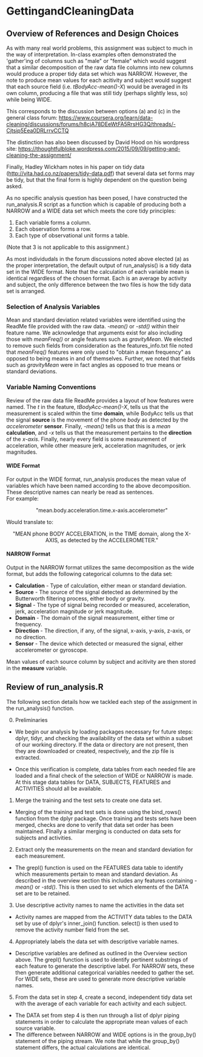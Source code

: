 # GettingandCleaningData
## Overview of References and Design Choices

As with many real world problems, this assignment was subject to much in the way of interpretation.  In-class examples often demonstrated the 'gather'ing of columns such as "male" or "female" which would suggest that a similar decomposition of the raw data file columns into new columns would produce a proper tidy data set which was NARROW.  However, the note to produce mean values for each acitivity and subject would suggest that each source field (i.e. <i>tBodyAcc-mean()-X</i>) would be averaged in its own column, producing a file that was still tidy (perhaps slightly less, so) while being WIDE.  

This corresponds to the discussion between options (a) and (c) in the general class forum:
<https://www.coursera.org/learn/data-cleaning/discussions/forums/h8cjA78DEeWtFA5RrsHG3Q/threads/-Cjtsip5Eea0DRLrrvCCTQ>

The distinction has also been discussed by David Hood on his wordpress site:
<https://thoughtfulbloke.wordpress.com/2015/09/09/getting-and-cleaning-the-assignment/>

Finally, Hadley Wickham notes in his paper on tidy data (<http://vita.had.co.nz/papers/tidy-data.pdf>) that several data set forms may be tidy, but that the final form is highly dependent on the question being asked.

As no specific analysis question has been posed, I have constructed the run_analysis.R script as a function which is capable of producing both a NARROW and a WIDE data set which meets the core tidy principles:

1.  Each variable forms a column.
2.  Each observation forms a row.
3.  Each type of observational unit forms a table.

(Note that 3 is not applicable to this assignment.)

As most individudals in the forum discussions noted above elected (a) as the proper interpretation, the default output of run_analysis() is a tidy data set in the WIDE format.  Note that the calculation of each variable mean is identical regardless of the chosen format.  Each is an average by activity and subject, the only difference between the two files is how the tidy data set is arranged.

### Selection of Analysis Variables

Mean and standard deviation related variables were identified using the ReadMe file provided with the raw data.  <i>-mean()</i> or <i>-std()</i> within their feature name.  We acknowledge that arguments exist for also including those with <i>meanFreq()</i> or angle features such as <i>gravityMean</i>.  We elected to remove such fields from consideration as the features_info.txt file noted that <i>meanFreq()</i> features were only used to "obtain a mean frequency" as opposed to being means in and of themselves.  Further, we noted that fields such as <i>gravityMean</i> were in fact angles as opposed to true means or standard deviations.

### Variable Naming Conventions

Review of the raw data file ReadMe provides a layout of how features were named.  The <i>t</i> in the feature, <i>tBodyAcc-mean()-X</i>, tells us that the measurement is scaled within the time <b>domain</b>, while BodyAcc tells us that the signal <b>source</b> is the movement of the phone <i>body</i> as detected by the <i>accelerometer</i> <b>sensor</b>.  Finally, <i>-mean()</i> tells us that this is a <i>mean</i> <b>calculation</b>, and <i>-x</i> tells us that the measurement pertains to the <b>direction</b> of the <i>x-axis</i>.  Finally, nearly every field is some measurement of acceleration, while other measure jerk, acceleration magnitudes, or jerk magnitudes.

#### WIDE Format

For output in the WIDE format, run_analysis produces the mean value of variables which have been named according to the above decomposition.  These descriptive names can nearly be read as sentences.  
For example:
<center>"mean.body.acceleration.time.x-axis.accelerometer"</center>

Would translate to:

<center>"MEAN phone BODY ACCELERATION, in the TIME domain, along the X-AXIS, as detected by the ACCELEROMETER."</center>

#### NARROW Format

Output in the NARROW format utilizes the same decomposition as the wide format, but adds the following categorical columns to the data set:

* <b>Calculation</b> - Type of calculation, either mean or standard deviation.
* <b>Source</b> - The source of the signal detected as determined by the Butterworth filtering process, either body or gravity.
* <b>Signal</b> - The type of signal being recorded or measured, acceleration, jerk, acceleration magnitude or jerk magnitude.
* <b>Domain</b> - The domain of the signal measurement, either time or frequency.
* <b>Direction</b> - The direction, if any, of the signal, x-axis, y-axis, z-axis, or no direction.
* <b>Sensor</b> - The device which detected or measured the signal, either accelerometer or gyroscope.

Mean values of each source column by subject and acitivity are then stored in the <b>measure</b> variable.

## Review of run_analysis.R

The following section details how we tackled each step of the assignment in the run_analysis() function.

0. Preliminaries
+ We begin our analysis by loading packages necessary for future steps: dplyr, tidyr, and checking the availability of the data set within a subset of our working directory.  If the data or directory are not present, then they are downloaded or created, respectively, and the zip file is extracted.  

+ Once this verification is complete, data tables from each needed file are loaded and a final check of the selection of WIDE or NARROW is made.  At this stage data tables for DATA, SUBJECTS, FEATURES and ACTIVITIES should all be available.

1. Merge the training and the test sets to create one data set.
  + Merging of the training and test sets is done using the bind_rows() function from the dplyr package.  Once training and tests sets have been merged, checks are done to verify that data set order has been maintained.  FInally a similar merging is conducted on data sets for subjects and activities.
2. Extract only the measurements on the mean and standard deviation for each measurement.
  + The grepl() function is used on the FEATURES data table to identify which measurements pertain to mean and standard deviation.  As described in the overview section this includes any features containing  <i>-mean()</i> or <i>-std()</i>.  This is then used to set which elements of the DATA set are to be retained.
3. Use descriptive activity names to name the activities in the data set
  + Activity names are mapped from the ACTIVITY data tables to the DATA set by use of dplyr's inner_join() function.  select() is then used to remove the activity number field from the set.
4. Appropriately labels the data set with descriptive variable names.
  + Descriptive variables are defined as outlined in the Overview section above.  The grepl() function is used to identify pertinent substrings of each feature to generate the descriptive label.  For NARROW sets, these then generate additional categorical variables needed to gather the set.  For WIDE sets, these are used to generate more descriptive variable names.
5. From the data set in step 4, create a second, independent tidy data set with the average of each variable for each activity and each subject.
  + The DATA set from step 4 is then run through a list of dplyr piping statements in order to calculate the appropriate mean values of each source variable.  
  + The difference between NARROW and WIDE options is in the group_by() statement of the piping stream.  We note that while the group_by() statement differs, the actual  calculations are identical.
